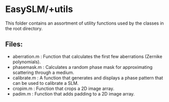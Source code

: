 # EasySLM/+utils

This folder contains an assortment of utility functions used by the classes in the root directory.

<h2> Files: </br> </h2>
<ul>
    <li> aberration.m : Function that calculates the first few aberrations (Zernike polynomials). </li>
    <li> phasemask.m : Calculates a random phase mask for approximating scattering through a medium. </li>
    <li> calibrate.m : A function that generates and displays a phase pattern that can be used to calibrate a SLM. </li>
    <li> cropim.m : Function that crops a 2D image array. </li>
    <li> padim.m : Function that adds padding to a 2D image array. </li>
</ul>
